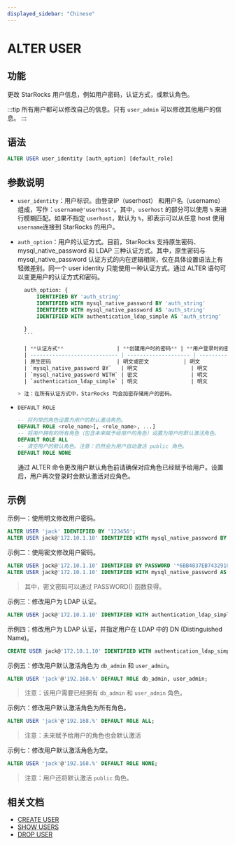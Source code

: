 ```yaml
---
displayed_sidebar: "Chinese"
---
```


# ALTER USER

## 功能

更改 StarRocks 用户信息，例如用户密码，认证方式，或默认角色。

:::tip
所有用户都可以修改自己的信息。只有 `user_admin` 可以修改其他用户的信息。
:::

## 语法

```SQL
ALTER USER user_identity [auth_option] [default_role]
```

## 参数说明

- `user_identity`：用户标识。由登录IP（userhost） 和用户名（username）组成，写作：`username@'userhost'`。其中，`userhost` 的部分可以使用 `%` 来进行模糊匹配。如果不指定 `userhost`，默认为 `%`，即表示可以从任意 host 使用`username`连接到 StarRocks 的用户。

- `auth_option`：用户的认证方式。目前，StarRocks 支持原生密码、mysql_native_password 和 LDAP 三种认证方式。其中，原生密码与 mysql_native_password 认证方式的内在逻辑相同，仅在具体设置语法上有轻微差别。同一个 user identity 只能使用一种认证方式。通过 ALTER 语句可以变更用户的认证方式和密码。

    ```SQL
      auth_option: {
          IDENTIFIED BY 'auth_string'
          IDENTIFIED WITH mysql_native_password BY 'auth_string'
          IDENTIFIED WITH mysql_native_password AS 'auth_string'
          IDENTIFIED WITH authentication_ldap_simple AS 'auth_string'
          
      }
      ```

      | **认证方式**                 | **创建用户时的密码** | **用户登录时的密码** |
      | ---------------------------- | -------------------- | -------------------- |
      | 原生密码                     | 明文或密文           | 明文                 |
      | `mysql_native_password BY`   | 明文                 | 明文                 |
      | `mysql_native_password WITH` | 密文                 | 明文                 |
      | `authentication_ldap_simple` | 明文                 | 明文                 |

    > 注：在所有认证方式中，StarRocks 均会加密存储用户的密码。

- `DEFAULT ROLE`

    ```SQL
    -- 将列举的角色设置为用户的默认激活角色。
    DEFAULT ROLE <role_name>[, <role_name>, ...]
    -- 将用户拥有的所有角色（包含未来赋予给用户的角色）设置为用户的默认激活角色。
    DEFAULT ROLE ALL
    -- 清空用户的默认角色。注意：仍然会为用户自动激活 public 角色。
    DEFAULT ROLE NONE
    ```

    通过 ALTER 命令更改用户默认角色前请确保对应角色已经赋予给用户。设置后，用户再次登录时会默认激活对应角色。

## 示例

示例一：使用明文修改用户密码。

```SQL
ALTER USER 'jack' IDENTIFIED BY '123456';
ALTER USER jack@'172.10.1.10' IDENTIFIED WITH mysql_native_password BY '123456';
```

示例二：使用密文修改用户密码。

```SQL
ALTER USER jack@'172.10.1.10' IDENTIFIED BY PASSWORD '*6BB4837EB74329105EE4568DDA7DC67ED2CA2AD9';
ALTER USER jack@'172.10.1.10' IDENTIFIED WITH mysql_native_password AS '*6BB4837EB74329105EE4568DDA7DC67ED2CA2AD9';
```

> 其中，密文密码可以通过 PASSWORD() 函数获得。

示例三：修改用户为 LDAP 认证。

```SQL
ALTER USER jack@'172.10.1.10' IDENTIFIED WITH authentication_ldap_simple;
```

示例四：修改用户为 LDAP 认证，并指定用户在 LDAP 中的 DN (Distinguished Name)。

```SQL
CREATE USER jack@'172.10.1.10' IDENTIFIED WITH authentication_ldap_simple AS 'uid=jack,ou=company,dc=example,dc=com';
```

示例五：修改用户默认激活角色为 `db_admin` 和 `user_admin`。

```SQL
ALTER USER 'jack'@'192.168.%' DEFAULT ROLE db_admin, user_admin;
```

> 注意：该用户需要已经拥有 `db_admin` 和 `user_admin` 角色。

示例六：修改用户默认激活角色为所有角色。

```SQL
ALTER USER 'jack'@'192.168.%' DEFAULT ROLE ALL;
```

> 注意：未来赋予给用户的角色也会默认激活

示例七：修改用户默认激活角色为空。

```SQL
ALTER USER 'jack'@'192.168.%' DEFAULT ROLE NONE;
```

> 注意：用户还将默认激活 `public` 角色。

## 相关文档

- [CREATE USER](CREATE_USER.md)
- [SHOW USERS](SHOW_USERS.md)
- [DROP USER](DROP_USER.md)
